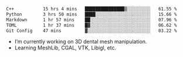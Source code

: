 <!--START_SECTION:waka-->

```txt
C++           15 hrs 4 mins   ███████████████▒░░░░░░░░░   61.55 %
Python        3 hrs 50 mins   ████░░░░░░░░░░░░░░░░░░░░░   15.66 %
Markdown      1 hr 57 mins    ██░░░░░░░░░░░░░░░░░░░░░░░   07.96 %
TOML          1 hr 37 mins    █▓░░░░░░░░░░░░░░░░░░░░░░░   06.62 %
Git Config    47 mins         ▓░░░░░░░░░░░░░░░░░░░░░░░░   03.22 %
```

<!--END_SECTION:waka-->

<!--
**0x11111111/0x11111111** is a ✨ _special_ ✨ repository because its `README.md` (this file) appears on your GitHub profile.

Here are some ideas to get you started:

- 🔭 I’m currently working on ...
- 🌱 I’m currently learning ...
- 👯 I’m looking to collaborate on ...
- 🤔 I’m looking for help with ...
- 💬 Ask me about ...
- 📫 How to reach me: ...
- 😄 Pronouns: ...
- ⚡ Fun fact: ...
-->
- I’m currently working on 3D dental mesh manipulation.
- Learning MeshLib, CGAL, VTK, Libigl, etc.
